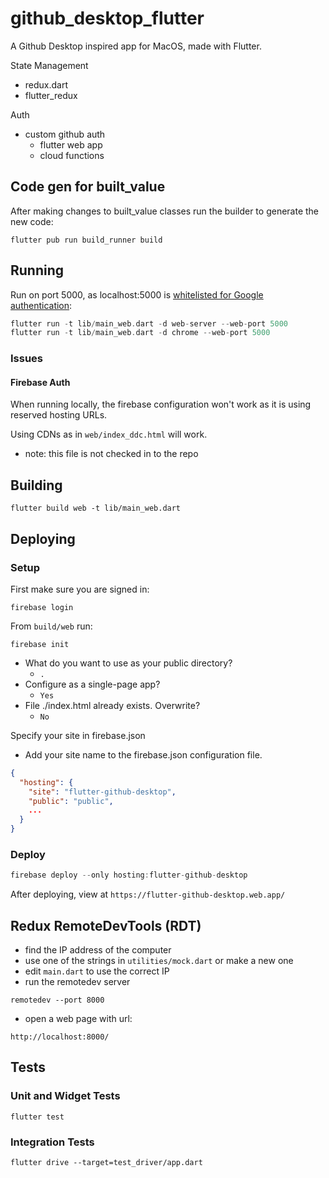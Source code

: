 # github_desktop_flutter

A Github Desktop inspired app for MacOS, made with Flutter.

State Management 
- redux.dart 
- flutter_redux 

Auth 
- custom github auth 
  - flutter web app 
  - cloud functions 

## Code gen for built_value 

After making changes to built_value classes run the builder to generate the new code:

```
flutter pub run build_runner build
```

## Running 

Run on port 5000, as localhost:5000 is [whitelisted for Google authentication](https://github.com/FirebaseExtended/flutterfire/tree/master/packages/firebase_auth/firebase_auth/example):

```Dart
flutter run -t lib/main_web.dart -d web-server --web-port 5000
flutter run -t lib/main_web.dart -d chrome --web-port 5000
```

### Issues 

#### Firebase Auth 

When running locally, the firebase configuration won't work as it is using reserved hosting URLs. 

Using CDNs as in `web/index_ddc.html` will work. 
- note: this file is not checked in to the repo

## Building 

``` 
flutter build web -t lib/main_web.dart
```

## Deploying 

### Setup 

First make sure you are signed in:

```
firebase login
```

From `build/web` run:

```
firebase init
```

- What do you want to use as your public directory? 
  - `.`
- Configure as a single-page app? 
  - `Yes` 
- File ./index.html already exists. Overwrite? 
  - `No`

Specify your site in firebase.json
- Add your site name to the firebase.json configuration file.

```Json
{
  "hosting": {
    "site": "flutter-github-desktop",
    "public": "public",
    ...
  }
}
```

### Deploy 

```Dart
firebase deploy --only hosting:flutter-github-desktop
```

After deploying, view at `https://flutter-github-desktop.web.app/`

## Redux RemoteDevTools (RDT) 

- find the IP address of the computer 
- use one of the strings in `utilities/mock.dart` or make a new one 
- edit `main.dart` to use the correct IP 
- run the remotedev server

```
remotedev --port 8000
```

- open a web page with url:

```
http://localhost:8000/
```

## Tests 

### Unit and Widget Tests 

```
flutter test
```

### Integration Tests 

```
flutter drive --target=test_driver/app.dart
```
